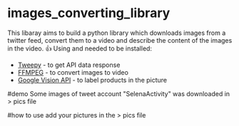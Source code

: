 # images_converting_library

This libaray aims to build a python library which downloads images from a twitter feed, convert them to a video and describe the content of the images in the video. :+1:
Using and needed to be installed:
  - [Tweepy](http://docs.tweepy.org/en/v3.5.0/)  - to get API data response
  - [FFMPEG](https://www.ffmpeg.org/) - to convert images to video
  - [Google Vision API](https://cloud.google.com/vision/) - to label products in the picture


#demo
Some images of tweet account "SelenaActivity" was downloaded in > pics file



#how to use
add your pictures in the > pics file

